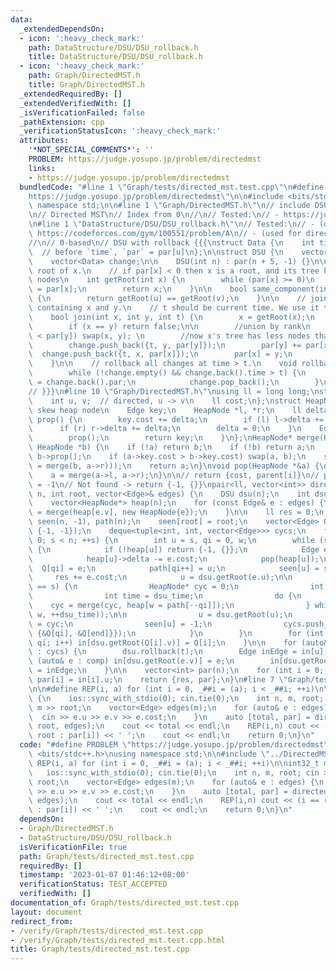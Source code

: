```yaml
---
data:
  _extendedDependsOn:
  - icon: ':heavy_check_mark:'
    path: DataStructure/DSU/DSU_rollback.h
    title: DataStructure/DSU/DSU_rollback.h
  - icon: ':heavy_check_mark:'
    path: Graph/DirectedMST.h
    title: Graph/DirectedMST.h
  _extendedRequiredBy: []
  _extendedVerifiedWith: []
  _isVerificationFailed: false
  _pathExtension: cpp
  _verificationStatusIcon: ':heavy_check_mark:'
  attributes:
    '*NOT_SPECIAL_COMMENTS*': ''
    PROBLEM: https://judge.yosupo.jp/problem/directedmst
    links:
    - https://judge.yosupo.jp/problem/directedmst
  bundledCode: "#line 1 \"Graph/tests/directed_mst.test.cpp\"\n#define PROBLEM \"\
    https://judge.yosupo.jp/problem/directedmst\"\n\n#include <bits/stdc++.h>\nusing\
    \ namespace std;\n\n#line 1 \"Graph/DirectedMST.h\"\n// include DSU_rollback.h\n\
    \n// Directed MST\n// Index from 0\n//\n// Tested:\n// - https://judge.yosupo.jp/problem/directedmst\n\
    \n#line 1 \"DataStructure/DSU/DSU_rollback.h\"\n// Tested:\n// - (dynamic connectivity)\
    \ https://codeforces.com/gym/100551/problem/A\n// - (used for directed MST) https://judge.yosupo.jp/problem/directedmst\n\
    //\n// 0-based\n// DSU with rollback {{{\nstruct Data {\n    int time, u, par;\
    \  // before `time`, `par` = par[u]\n};\n\nstruct DSU {\n    vector<int> par;\n\
    \    vector<Data> change;\n\n    DSU(int n) : par(n + 5, -1) {}\n\n    // find\
    \ root of x.\n    // if par[x] < 0 then x is a root, and its tree has -par[x]\
    \ nodes\n    int getRoot(int x) {\n        while (par[x] >= 0)\n            x\
    \ = par[x];\n        return x;\n    }\n\n    bool same_component(int u, int v)\
    \ {\n        return getRoot(u) == getRoot(v);\n    }\n\n    // join components\
    \ containing x and y.\n    // t should be current time. We use it to update `change`.\n\
    \    bool join(int x, int y, int t) {\n        x = getRoot(x);\n        y = getRoot(y);\n\
    \        if (x == y) return false;\n\n        //union by rank\n        if (par[x]\
    \ < par[y]) swap(x, y); \n        //now x's tree has less nodes than y's tree\n\
    \        change.push_back({t, y, par[y]});\n        par[y] += par[x];\n      \
    \  change.push_back({t, x, par[x]});\n        par[x] = y;\n        return true;\n\
    \    }\n\n    // rollback all changes at time > t.\n    void rollback(int t) {\n\
    \        while (!change.empty() && change.back().time > t) {\n            par[change.back().u]\
    \ = change.back().par;\n            change.pop_back();\n        }\n    }\n};\n\
    // }}}\n#line 10 \"Graph/DirectedMST.h\"\nusing ll = long long;\nstruct Edge {\n\
    \    int u, v;  // directed, u -> v\n    ll cost;\n};\nstruct HeapNode {  // lazy\
    \ skew heap node\n    Edge key;\n    HeapNode *l, *r;\n    ll delta;\n\n    void\
    \ prop() {\n        key.cost += delta;\n        if (l) l->delta += delta;\n  \
    \      if (r) r->delta += delta;\n        delta = 0;\n    }\n    Edge top() {\n\
    \        prop();\n        return key;\n    }\n};\nHeapNode* merge(HeapNode *a,\
    \ HeapNode *b) {\n    if (!a) return b;\n    if (!b) return a;\n    a->prop();\
    \ b->prop();\n    if (a->key.cost > b->key.cost) swap(a, b);\n    swap(a->l, (a->r\
    \ = merge(b, a->r)));\n    return a;\n}\nvoid pop(HeapNode *&a) {\n    a->prop();\n\
    \    a = merge(a->l, a->r);\n}\n\n// return {cost, parent[i]}\n// parent[root]\
    \ = -1\n// Not found -> return {-1, {}}\npair<ll, vector<int>> directed_mst(int\
    \ n, int root, vector<Edge>& edges) {\n    DSU dsu(n);\n    int dsu_time = 0;\n\
    \    vector<HeapNode*> heap(n);\n    for (const Edge& e : edges) {\n        heap[e.v]\
    \ = merge(heap[e.v], new HeapNode{e});\n    }\n\n    ll res = 0;\n    vector<int>\
    \ seen(n, -1), path(n);\n    seen[root] = root;\n    vector<Edge> Q(n), in(n,\
    \ {-1, -1});\n    deque<tuple<int, int, vector<Edge>>> cycs;\n    for (int s =\
    \ 0; s < n; ++s) {\n        int u = s, qi = 0, w;\n        while (seen[u] < 0)\
    \ {\n            if (!heap[u]) return {-1, {}};\n            Edge e = heap[u]->top();\n\
    \            heap[u]->delta -= e.cost;\n            pop(heap[u]);\n          \
    \  Q[qi] = e;\n            path[qi++] = u;\n            seen[u] = s;\n       \
    \     res += e.cost;\n            u = dsu.getRoot(e.u);\n\n            if (seen[u]\
    \ == s) {\n                HeapNode* cyc = 0;\n                int end = qi;\n\
    \                int time = dsu_time;\n                do {\n                \
    \    cyc = merge(cyc, heap[w = path[--qi]]);\n                } while (dsu.join(u,\
    \ w, ++dsu_time));\n\n                u = dsu.getRoot(u);\n                heap[u]\
    \ = cyc;\n                seen[u] = -1;\n                cycs.push_front({u, time,\
    \ {&Q[qi], &Q[end]}});\n            }\n        }\n        for (int i = 0; i <\
    \ qi; i++) in[dsu.getRoot(Q[i].v)] = Q[i];\n    }\n\n    for (auto& [u, t, comp]\
    \ : cycs) {\n        dsu.rollback(t);\n        Edge inEdge = in[u];\n        for\
    \ (auto& e : comp) in[dsu.getRoot(e.v)] = e;\n        in[dsu.getRoot(inEdge.v)]\
    \ = inEdge;\n    }\n\n    vector<int> par(n);\n    for (int i = 0; i < n; i++)\
    \ par[i] = in[i].u;\n    return {res, par};\n}\n#line 7 \"Graph/tests/directed_mst.test.cpp\"\
    \n\n#define REP(i, a) for (int i = 0, _##i = (a); i < _##i; ++i)\n\nint32_t main()\
    \ {\n    ios::sync_with_stdio(0); cin.tie(0);\n    int n, m, root; cin >> n >>\
    \ m >> root;\n    vector<Edge> edges(m);\n    for (auto& e : edges) {\n      \
    \  cin >> e.u >> e.v >> e.cost;\n    }\n    auto [total, par] = directed_mst(n,\
    \ root, edges);\n    cout << total << endl;\n    REP(i,n) cout << (i == root ?\
    \ root : par[i]) << ' ';\n    cout << endl;\n    return 0;\n}\n"
  code: "#define PROBLEM \"https://judge.yosupo.jp/problem/directedmst\"\n\n#include\
    \ <bits/stdc++.h>\nusing namespace std;\n\n#include \"../DirectedMST.h\"\n\n#define\
    \ REP(i, a) for (int i = 0, _##i = (a); i < _##i; ++i)\n\nint32_t main() {\n \
    \   ios::sync_with_stdio(0); cin.tie(0);\n    int n, m, root; cin >> n >> m >>\
    \ root;\n    vector<Edge> edges(m);\n    for (auto& e : edges) {\n        cin\
    \ >> e.u >> e.v >> e.cost;\n    }\n    auto [total, par] = directed_mst(n, root,\
    \ edges);\n    cout << total << endl;\n    REP(i,n) cout << (i == root ? root\
    \ : par[i]) << ' ';\n    cout << endl;\n    return 0;\n}\n"
  dependsOn:
  - Graph/DirectedMST.h
  - DataStructure/DSU/DSU_rollback.h
  isVerificationFile: true
  path: Graph/tests/directed_mst.test.cpp
  requiredBy: []
  timestamp: '2023-01-07 01:46:12+08:00'
  verificationStatus: TEST_ACCEPTED
  verifiedWith: []
documentation_of: Graph/tests/directed_mst.test.cpp
layout: document
redirect_from:
- /verify/Graph/tests/directed_mst.test.cpp
- /verify/Graph/tests/directed_mst.test.cpp.html
title: Graph/tests/directed_mst.test.cpp
---
```

